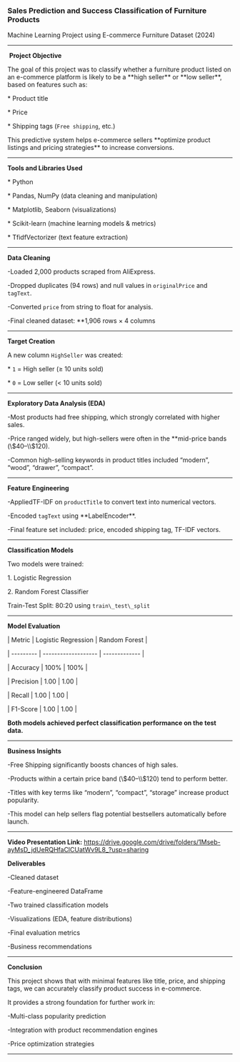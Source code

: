 ### **Sales Prediction and Success Classification of Furniture Products**



Machine Learning Project using E-commerce Furniture Dataset (2024)



---



&nbsp;**Project Objective**



The goal of this project was to classify whether a furniture product listed on an e-commerce platform is likely to be a \*\*high seller\*\* or \*\*low seller\*\*, based on features such as:



\* Product title

\* Price

\* Shipping tags (`Free shipping`, etc.)



This predictive system helps e-commerce sellers \*\*optimize product listings and pricing strategies\*\* to increase conversions.



---



**Tools and Libraries Used**



\* Python

\* Pandas, NumPy (data cleaning and manipulation)

\* Matplotlib, Seaborn (visualizations)

\* Scikit-learn (machine learning models \& metrics)

\* TfidfVectorizer (text feature extraction)



---



**Data Cleaning**



-Loaded 2,000 products scraped from AliExpress.

-Dropped duplicates (94 rows) and null values in `originalPrice` and `tagText`.

-Converted `price` from string to float for analysis.

-Final cleaned dataset: \*\*1,906 rows × 4 columns



---



**Target Creation**



A new column `HighSeller` was created:



\* `1` = High seller (≥ 10 units sold)

\* `0` = Low seller (< 10 units sold)



---



**Exploratory Data Analysis (EDA)**



-Most products had free shipping, which strongly correlated with higher sales.

-Price ranged widely, but high-sellers were often in the \*\*mid-price bands (\\$40–\\$120).

\-Common high-selling keywords in product titles included “modern”, “wood”, “drawer”, “compact”.



---



**Feature Engineering**

-AppliedTF-IDF on `productTitle` to convert text into numerical vectors.

-Encoded `tagText` using \*\*LabelEncoder\*\*.

-Final feature set included: price, encoded shipping tag, TF-IDF vectors.



---



**Classification Models**



Two models were trained:



1\. Logistic Regression

2\. Random Forest Classifier



Train-Test Split: 80:20 using `train\_test\_split`



---



**Model Evaluation**



| Metric    | Logistic Regression | Random Forest |

| --------- | ------------------- | ------------- |

| Accuracy  | 100%                | 100%          |

| Precision | 1.00                | 1.00          |

| Recall    | 1.00                | 1.00          |

| F1-Score  | 1.00                | 1.00          |



**Both models achieved perfect classification performance on the test data.**



---



**Business Insights**



-Free Shipping significantly boosts chances of high sales.

-Products within a certain price band (\\$40–\\$120) tend to perform better.

-Titles with key terms like “modern”, “compact”, “storage” increase product popularity.

-This model can help sellers flag potential bestsellers automatically before launch.



---

**Video Presentation Link:**
https://drive.google.com/drive/folders/1Mseb-ayMsD_jdUeRQHfaClCUatWv9L8_?usp=sharing



**Deliverables**



-Cleaned dataset

-Feature-engineered DataFrame

-Two trained classification models

-Visualizations (EDA, feature distributions)

-Final evaluation metrics

-Business recommendations



---



**Conclusion**



This project shows that with minimal features like title, price, and shipping tags, we can accurately classify product success in e-commerce.

It provides a strong foundation for further work in:



-Multi-class popularity prediction

-Integration with product recommendation engines

-Price optimization strategies



---

